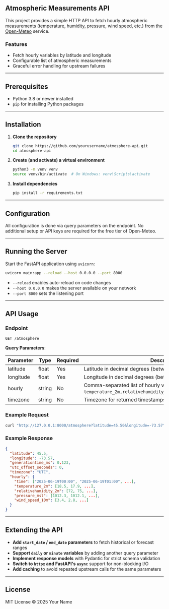 ## Atmospheric Measurements API

This project provides a simple HTTP API to fetch hourly atmospheric measurements (temperature, humidity, pressure, wind speed, etc.) from the [Open-Meteo](https://api.open-meteo.com) service.

### Features

* Fetch hourly variables by latitude and longitude
* Configurable list of atmospheric measurements
* Graceful error handling for upstream failures

---

## Prerequisites

* Python 3.8 or newer installed
* `pip` for installing Python packages

---

## Installation

1. **Clone the repository**

   ```bash
   git clone https://github.com/yourusername/atmosphere-api.git
   cd atmosphere-api
   ```

2. **Create (and activate) a virtual environment**

   ```bash
   python3 -m venv venv
   source venv/bin/activate  # On Windows: venv\Scripts\activate
   ```

3. **Install dependencies**

   ```bash
   pip install -r requirements.txt
   ```

---

## Configuration

All configuration is done via query parameters on the endpoint. No additional setup or API keys are required for the free tier of Open-Meteo.

---

## Running the Server

Start the FastAPI application using `uvicorn`:

```bash
uvicorn main:app --reload --host 0.0.0.0 --port 8000
```

* `--reload` enables auto-reload on code changes
* `--host 0.0.0.0` makes the server available on your network
* `--port 8000` sets the listening port

---

## API Usage

### Endpoint

```
GET /atmosphere
```

**Query Parameters**:

| Parameter | Type   | Required | Description                                                                                                          |
| --------- | ------ | -------- | -------------------------------------------------------------------------------------------------------------------- |
| latitude  | float  | Yes      | Latitude in decimal degrees (between -90 and 90)                                                                     |
| longitude | float  | Yes      | Longitude in decimal degrees (between -180 and 180)                                                                  |
| hourly    | string | No       | Comma-separated list of hourly variables (default: `temperature_2m,relativehumidity_2m,pressure_msl,wind_speed_10m`) |
| timezone  | string | No       | Timezone for returned timestamps (default: `UTC`)                                                                    |

### Example Request

```bash
curl "http://127.0.0.1:8000/atmosphere?latitude=45.50&longitude=-73.57"
```

### Example Response

```json
{
  "latitude": 45.5,
  "longitude": -73.57,
  "generationtime_ms": 0.123,
  "utc_offset_seconds": 0,
  "timezone": "UTC",
  "hourly": {
    "time": ["2025-06-19T00:00", "2025-06-19T01:00", ...],
    "temperature_2m": [18.5, 17.9, ...],
    "relativehumidity_2m": [72, 75, ...],
    "pressure_msl": [1012.3, 1012.1, ...],
    "wind_speed_10m": [3.4, 2.8, ...]
  }
}
```

---

## Extending the API

* **Add `start_date` / `end_date` parameters** to fetch historical or forecast ranges
* **Support `daily` or `minute` variables** by adding another query parameter
* **Implement response models** with Pydantic for strict schema validation
* **Switch to `httpx` and FastAPI's `async`** support for non-blocking I/O
* **Add caching** to avoid repeated upstream calls for the same parameters

---

## License

MIT License © 2025 Your Name
